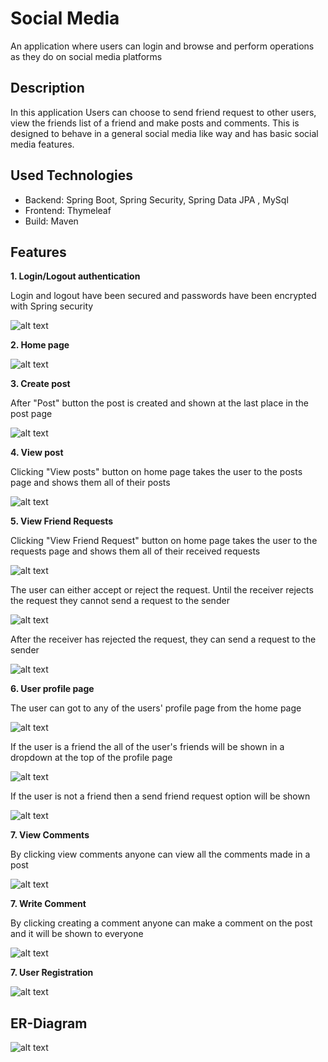# Social Media
An application where users can login and browse and perform operations as they do on social media platforms

## Description
In this application Users can choose to send friend request to other users, view the friends list of a friend and make posts and comments. This is designed to behave in a general social media like way and has basic social media features.

## Used Technologies
- Backend: Spring Boot, Spring Security, Spring Data JPA , MySql
- Frontend: Thymeleaf
- Build: Maven

## Features
**1. Login/Logout authentication**

Login and logout have been secured and passwords have been encrypted with Spring security

![alt text](Readme%20Attachments/loginlogout.jpg)

**2. Home page**

![alt text](Readme%20Attachments/homepage.jpg)

**3. Create post**

After "Post" button the post is created and shown at the last place in the post page

![alt text](Readme%20Attachments/post.jpg)

**4. View post**

Clicking "View posts" button on home page takes the user to the posts page and shows them all of their posts

![alt text](Readme%20Attachments/viewpost.jpg)

**5. View Friend Requests**

Clicking "View Friend Request" button on home page takes the user to the requests page and shows them all of their received requests

![alt text](Readme%20Attachments/viewrequest.jpg)

The user can either accept or reject the request. Until the receiver rejects the request they cannot send a request to the sender

![alt text](Readme%20Attachments/userpage.jpg)

After the receiver has rejected the request, they can send a request to the sender

![alt text](Readme%20Attachments/userpage2.jpg)

**6. User profile page**

The user can got to any of the users' profile page from the home page

![alt text](Readme%20Attachments/selectuser.jpg)

If the user is a friend the all of the user's friends will be shown in a dropdown at the top of the profile page

![alt text](Readme%20Attachments/userpage3.jpg)

If the user is not a friend then a send friend request option will be shown

![alt text](Readme%20Attachments/userpage4.jpg)

**7. View Comments**

By clicking view comments anyone can view all the comments made in a post

![alt text](Readme%20Attachments/comment.jpg)


**7. Write Comment**

By clicking creating a comment anyone can make a comment on the post and it will be shown to everyone

![alt text](Readme%20Attachments/writecomment.jpg)

**7. User Registration**

![alt text](Readme%20Attachments/userreg.jpg)


## ER-Diagram
![alt text](Readme%20Attachments/er-diagram.jpg)





